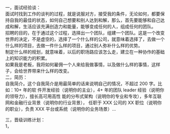 一，面试经验谈：     
面试时找到工作的谈判的过程，就是说服对方，接受我的条件，无论如何，都要保持自我的最佳的状态，如何自己想要和别人达到和解，那么，首先要能够和自己达成和解，生活应该充满创造力和能量，能够变成任何的人，组成任何的团队。    
招聘的目的，在于通过这个过程，选择出一个团队，组建一个团队。这是一个改变世界的决定，不是虚空的，选择了一个什么样的公司，就意味着选择了，去做一个什么样的项目，去做一件什么样的项目，通过别人弥补什么样的优势。    
制定什么样的规划，就意味着，以后的职场路应该怎么走，建立在一种协作的基础上的知识能力的积累。    
如果我是老板，我将如何雇佣一个人来给我做事情，以及做什么样的事情，这样子，会给世界带来什么样的改变。    
二，简历：     
自我简介。这个自我简介是用最简单的话来说明自己的情况，不超过 200 字。比如：10+ 年的软
件开发经验（说明你的主业），4+ 年的团队 leader 经验（说明你的领导力），擅长高可用高性
能的分布式架构（说明你的专业和专攻），多年互联网和金融行业背景（说明你的行业背景），
任职于 XXX 公司的 XX 职位（说明你的职业），负责 XXX 平台或系统（说明你的业务场景）…


三，晋级训练计划：    
1，
